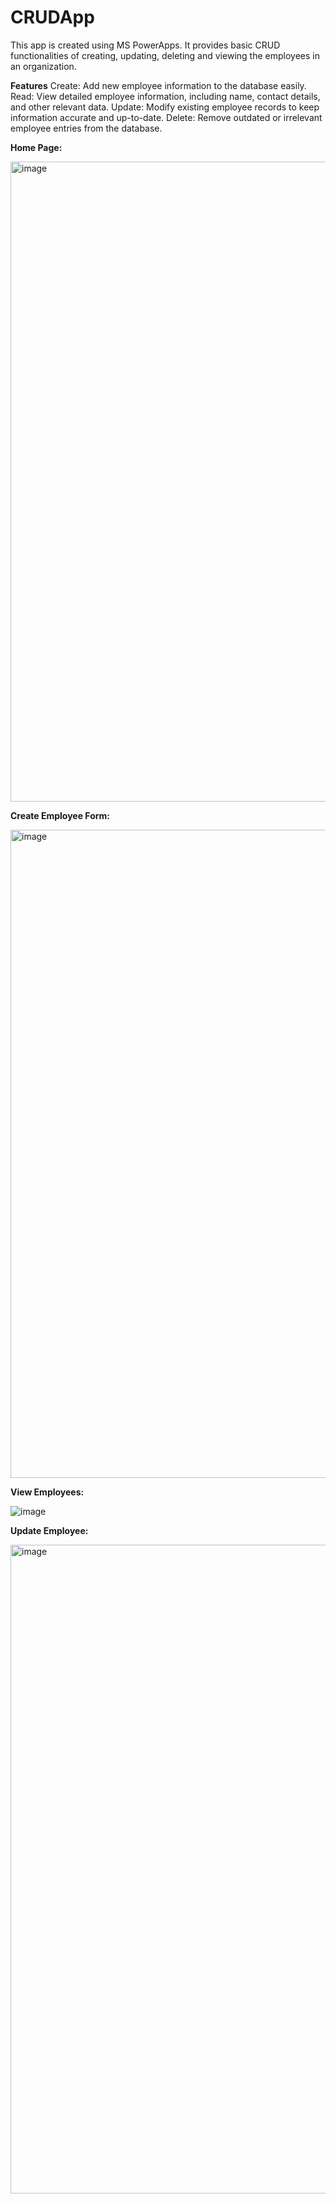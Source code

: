 # CRUDApp

This app is created using MS PowerApps. It provides basic CRUD functionalities of creating, updating, deleting and viewing the employees in an organization.

**Features**
Create: Add new employee information to the database easily.
Read: View detailed employee information, including name, contact details, and other relevant data.
Update: Modify existing employee records to keep information accurate and up-to-date.
Delete: Remove outdated or irrelevant employee entries from the database.


**Home Page:**

<img width="1024" alt="image" src="https://github.com/mrudulabapat/CRUDApp/assets/35365848/f6c5a6d0-da1d-4df2-9b46-2263e9f90e54">



**Create Employee Form:**

<img width="1037" alt="image" src="https://github.com/mrudulabapat/CRUDApp/assets/35365848/d605f89c-267e-47d7-978e-0b93b62eae86">



**View Employees:**

![image](https://github.com/mrudulabapat/CRUDApp/assets/35365848/d5a4891a-790d-45aa-a5d9-573995f6beff)



**Update Employee:**

<img width="1038" alt="image" src="https://github.com/mrudulabapat/CRUDApp/assets/35365848/1373712c-668b-4c80-9831-c92509fa15ab">




